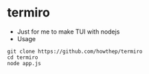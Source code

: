 # termiro
- Just for me to make TUI with nodejs
- Usage
```
git clone https://github.com/howthep/termiro
cd termiro
node app.js
```
